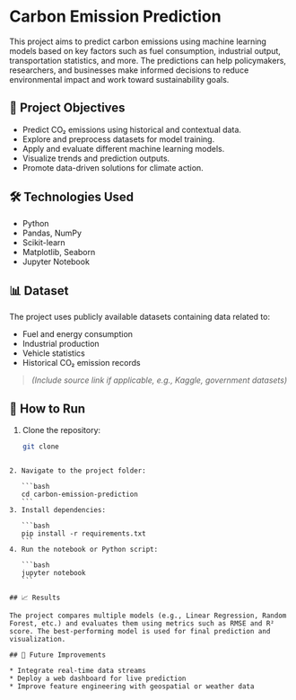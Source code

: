 # Carbon Emission Prediction

This project aims to predict carbon emissions using machine learning models based on key factors such as fuel consumption, industrial output, transportation statistics, and more. The predictions can help policymakers, researchers, and businesses make informed decisions to reduce environmental impact and work toward sustainability goals.

## 📌 Project Objectives

- Predict CO₂ emissions using historical and contextual data.
- Explore and preprocess datasets for model training.
- Apply and evaluate different machine learning models.
- Visualize trends and prediction outputs.
- Promote data-driven solutions for climate action.

## 🛠️ Technologies Used

- Python
- Pandas, NumPy
- Scikit-learn
- Matplotlib, Seaborn
- Jupyter Notebook

## 📊 Dataset

The project uses publicly available datasets containing data related to:
- Fuel and energy consumption
- Industrial production
- Vehicle statistics
- Historical CO₂ emission records

> *(Include source link if applicable, e.g., Kaggle, government datasets)*

## 🚀 How to Run

1. Clone the repository:
   ```bash
   git clone 
````

2. Navigate to the project folder:

   ```bash
   cd carbon-emission-prediction
   ```
3. Install dependencies:

   ```bash
   pip install -r requirements.txt
   ```
4. Run the notebook or Python script:

   ```bash
   jupyter notebook
   ```

## 📈 Results

The project compares multiple models (e.g., Linear Regression, Random Forest, etc.) and evaluates them using metrics such as RMSE and R² score. The best-performing model is used for final prediction and visualization.

## 🌱 Future Improvements

* Integrate real-time data streams
* Deploy a web dashboard for live prediction
* Improve feature engineering with geospatial or weather data



